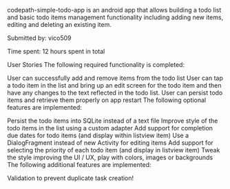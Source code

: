 codepath-simple-todo-app is an android app that allows building a todo list and basic todo items management functionality including adding new items, editing and deleting an existing item.

Submitted by: vico509

Time spent: 12 hours spent in total

User Stories
The following required functionality is completed:

 User can successfully add and remove items from the todo list
 User can tap a todo item in the list and bring up an edit screen for the todo item and then have any changes to the text reflected in the todo list.
 User can persist todo items and retrieve them properly on app restart
The following optional features are implemented:

 Persist the todo items into SQLite instead of a text file
 Improve style of the todo items in the list using a custom adapter
 Add support for completion due dates for todo items (and display within listview item)
 Use a DialogFragment instead of new Activity for editing items
 Add support for selecting the priority of each todo item (and display in listview item)
 Tweak the style improving the UI / UX, play with colors, images or backgrounds
The following additional features are implemented:

 Validation to prevent duplicate task creation!
